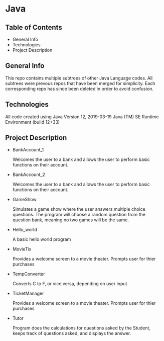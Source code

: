# Java

## Table of Contents
* General Info
* Technologies
* Project Description

## General Info
This repo contains multiple subtrees of other Java Language codes. 
All subtrees were prevous repos that have been merged for simplicity. 
Each corresponding repo has since been deleted in order to avoid 
confusion. 


## Technologies
All code created using Java Version 12, 2019-03-19
Java (TM) SE Runtime Environment (build 12+33)


## Project Description
* BankAccount_1

   Welcomes the user to a bank and allows the user to perform basic functions on their account. 
* BankAccount_2

   Welcomes the user to a bank and allows the user to perform basic functions on their account. 
* GameShow

   Simulates a game show where the user answers multiple choice questions. The program will 
   choose a random question from the question bank, meaning no two games will be the same. 
* Hello_world

   A basic hello world program
* MovieTix

   Provides a welcome screen to a movie theater. Prompts user for thier purchases
* TempConverter

   Converts C to F, or vice versa, depending on user input
* TicketManager

   Provides a welcome screen to a movie theater. Prompts user for thier purchases
* Tutor

   Program does the calculations for questions asked by the Student, keeps track of 
   questions asked, and displays the answer. 